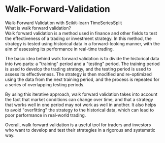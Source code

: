 # Walk-Forward-Validation<br/>
Walk-Forward Validation with Scikit-learn TimeSeriesSplit<br/>
What is walk forward validation?<br/>
Walk forward validation is a method used in finance and other fields to test the effectiveness of a trading or investment strategy. In this method, the strategy is tested using historical data in a forward-looking manner, with the aim of assessing its performance in real-time trading.<br/>

The basic idea behind walk forward validation is to divide the historical data into two parts: a "training" period and a "testing" period. The training period is used to develop the trading strategy, and the testing period is used to assess its effectiveness. The strategy is then modified and re-optimized using the data from the next training period, and the process is repeated for a series of overlapping testing periods.<br/>

By using this iterative approach, walk forward validation takes into account the fact that market conditions can change over time, and that a strategy that works well in one period may not work as well in another. It also helps to avoid "overfitting" the strategy to the historical data, which can lead to poor performance in real-world trading.<br/>

Overall, walk forward validation is a useful tool for traders and investors who want to develop and test their strategies in a rigorous and systematic way.<br/>
